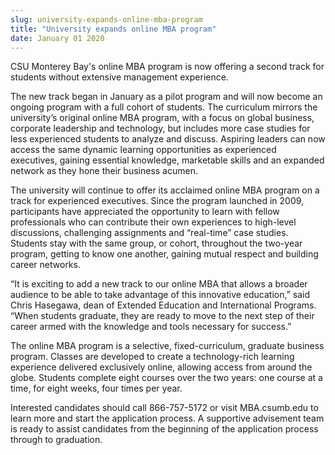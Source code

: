 ```yaml
---
slug: university-expands-online-mba-program
title: "University expands online MBA program"
date: January 01 2020
---
```


 
<p>
  CSU Monterey Bay's online MBA program is now offering a second track for
  students without extensive management experience.
</p>
<p>
  The new track began in January as a pilot program and will now become an
  ongoing program with a full cohort of students. The curriculum mirrors the
  university’s original online MBA program, with a focus on global business,
  corporate leadership and technology, but includes more case studies for less
  experienced students to analyze and discuss. Aspiring leaders can now access
  the same dynamic learning opportunities as experienced executives, gaining
  essential knowledge, marketable skills and an expanded network as they hone
  their business acumen.
</p>
<p>
  The university will continue to offer its acclaimed online MBA program on a
  track for experienced executives. Since the program launched in 2009,
  participants have appreciated the opportunity to learn with fellow
  professionals who can contribute their own experiences to high-level
  discussions, challenging assignments and “real-time” case studies. Students
  stay with the same group, or cohort, throughout the two-year program, getting
  to know one another, gaining mutual respect and building career networks.
</p>
<p>
  “It is exciting to add a new track to our online MBA that allows a broader
  audience to be able to take advantage of this innovative education,” said
  Chris Hasegawa, dean of Extended Education and International Programs. “When
  students graduate, they are ready to move to the next step of their career
  armed with the knowledge and tools necessary for success.”
</p>
<p>
  The online MBA program is a selective, fixed-curriculum, graduate business
  program. Classes are developed to create a technology-rich learning experience
  delivered exclusively online, allowing access from around the globe. Students
  complete eight courses over the two years: one course at a time, for eight
  weeks, four times per year.
</p>
<p>
  Interested candidates should call 866-757-5172 or visit MBA.csumb.edu to learn
  more and start the application process. A supportive advisement team is ready
  to assist candidates from the beginning of the application process through to
  graduation.
</p>
<p></p>
 
